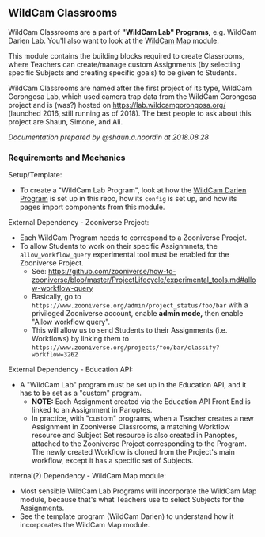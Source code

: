 ## WildCam Classrooms

WildCam Classrooms are a part of **"WildCam Lab" Programs,** e.g. WildCam
Darien Lab. You'll also want to look at the [WildCam Map](../wildcam-map)
module.

This module contains the building blocks required to create Classrooms, where
Teachers can create/manage custom Assignments (by selecting specific Subjects
and creating specific goals) to be given to Students.

WildCam Classrooms are named after the first project of its type, WildCam
Gorongosa Lab, which used camera trap data from the WildCam Gorongosa project
and is (was?) hosted on https://lab.wildcamgorongosa.org/ (launched 2016, still
running as of 2018). The best people to ask about this project are Shaun,
Simone, and Ali.

_Documentation prepared by @shaun.a.noordin at 2018.08.28_

### Requirements and Mechanics

Setup/Template:
- To create a "WildCam Lab Program", look at how the
  [WildCam Darien Program](../../programs/darien) is set up in this repo, how
  its `config` is set up, and how its pages import components from this module.

External Dependency - Zooniverse Project:
- Each WildCam Program needs to correspond to a Zooniverse Proejct.
- To allow Students to work on their specific Assignmnets, the
  `allow_workflow_query` experimental tool must be enabled for the Zooniverse
  Project.
  - See: https://github.com/zooniverse/how-to-zooniverse/blob/master/ProjectLifecycle/experimental_tools.md#allow-workflow-query
  - Basically, go to `https://www.zooniverse.org/admin/project_status/foo/bar`
    with a privileged Zooniverse account, enable **admin mode,** then enable
    "Allow workflow query".
  - This will allow us to send Students to their Assignments (i.e. Workflows) by
    linking them to `https://www.zooniverse.org/projects/foo/bar/classify?workflow=3262`

External Dependency - Education API:
- A "WildCam Lab" program must be set up in the Education API, and it has to be
  set as a "custom" program.
  - **NOTE:** Each Assignment created via the Education API Front End is linked
    to an Assignment in Panoptes.
  - In practice, with "custom" programs, when a Teacher creates a new Assignment
    in Zooniverse Classrooms, a matching Workflow resource and Subject Set
    resource is also created in Panoptes, attached to the Zooniverse Project
    corresponding to the Program. The newly created Workflow is cloned from the
    Project's main workflow, except it has a specific set of Subjects.

Internal(?) Dependency - WildCam Map module:
- Most sensible WildCam Lab Programs will incorporate the WildCam Map module,
  because that's what Teachers use to select Subjects for the Assignments.
- See the template program (WildCam Darien) to understand how it incorporates
  the WildCam Map module.
